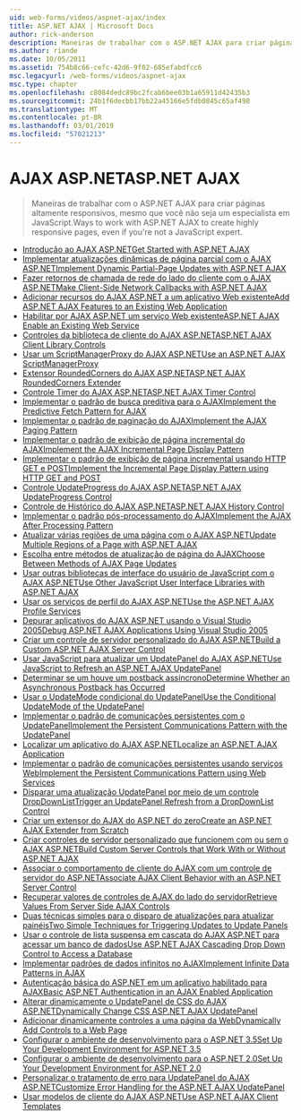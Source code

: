 ```yaml
---
uid: web-forms/videos/aspnet-ajax/index
title: ASP.NET AJAX | Microsoft Docs
author: rick-anderson
description: Maneiras de trabalhar com o ASP.NET AJAX para criar páginas altamente responsivos, mesmo que você não seja um especialista em JavaScript.
ms.author: riande
ms.date: 10/05/2011
ms.assetid: 754b8c66-cefc-42d6-9f02-685efabdfcc6
msc.legacyurl: /web-forms/videos/aspnet-ajax
msc.type: chapter
ms.openlocfilehash: c8084dedc89bc2fcab6bee03b1a65911d42435b3
ms.sourcegitcommit: 24b1f6decbb17bb22a45166e5fdb0845c65af498
ms.translationtype: MT
ms.contentlocale: pt-BR
ms.lasthandoff: 03/01/2019
ms.locfileid: "57021213"
---
```

<a name="aspnet-ajax"></a><span data-ttu-id="1aebd-103">AJAX ASP.NET</span><span class="sxs-lookup"><span data-stu-id="1aebd-103">ASP.NET AJAX</span></span>
====================
> <span data-ttu-id="1aebd-104">Maneiras de trabalhar com o ASP.NET AJAX para criar páginas altamente responsivos, mesmo que você não seja um especialista em JavaScript.</span><span class="sxs-lookup"><span data-stu-id="1aebd-104">Ways to work with ASP.NET AJAX to create highly responsive pages, even if you're not a JavaScript expert.</span></span>


- [<span data-ttu-id="1aebd-105">Introdução ao AJAX ASP.NET</span><span class="sxs-lookup"><span data-stu-id="1aebd-105">Get Started with ASP.NET AJAX</span></span>](how-do-i-get-started-with-aspnet-ajax.md)
- [<span data-ttu-id="1aebd-106">Implementar atualizações dinâmicas de página parcial com o AJAX ASP.NET</span><span class="sxs-lookup"><span data-stu-id="1aebd-106">Implement Dynamic Partial-Page Updates with ASP.NET AJAX</span></span>](how-do-i-implement-dynamic-partial-page-updates-with-aspnet-ajax.md)
- [<span data-ttu-id="1aebd-107">Fazer retornos de chamada de rede do lado do cliente com o AJAX ASP.NET</span><span class="sxs-lookup"><span data-stu-id="1aebd-107">Make Client-Side Network Callbacks with ASP.NET AJAX</span></span>](how-do-i-make-client-side-network-callbacks-with-aspnet-ajax.md)
- [<span data-ttu-id="1aebd-108">Adicionar recursos do AJAX ASP.NET a um aplicativo Web existente</span><span class="sxs-lookup"><span data-stu-id="1aebd-108">Add ASP.NET AJAX Features to an Existing Web Application</span></span>](how-do-i-add-aspnet-ajax-features-to-an-existing-web-application.md)
- [<span data-ttu-id="1aebd-109">Habilitar por AJAX ASP.NET um serviço Web existente</span><span class="sxs-lookup"><span data-stu-id="1aebd-109">ASP.NET AJAX Enable an Existing Web Service</span></span>](how-do-i-aspnet-ajax-enable-an-existing-web-service.md)
- [<span data-ttu-id="1aebd-110">Controles da biblioteca de cliente do AJAX ASP.NET</span><span class="sxs-lookup"><span data-stu-id="1aebd-110">ASP.NET AJAX Client Library Controls</span></span>](how-do-i-use-the-aspnet-ajax-client-library-controls.md)
- [<span data-ttu-id="1aebd-111">Usar um ScriptManagerProxy do AJAX ASP.NET</span><span class="sxs-lookup"><span data-stu-id="1aebd-111">Use an ASP.NET AJAX ScriptManagerProxy</span></span>](how-do-i-use-an-aspnet-ajax-scriptmanagerproxy.md)
- [<span data-ttu-id="1aebd-112">Extensor RoundedCorners do AJAX ASP.NET</span><span class="sxs-lookup"><span data-stu-id="1aebd-112">ASP.NET AJAX RoundedCorners Extender</span></span>](how-do-i-use-the-aspnet-ajax-roundedcorners-extender.md)
- [<span data-ttu-id="1aebd-113">Controle Timer do AJAX ASP.NET</span><span class="sxs-lookup"><span data-stu-id="1aebd-113">ASP.NET AJAX Timer Control</span></span>](how-do-i-use-the-aspnet-ajax-timer-control.md)
- [<span data-ttu-id="1aebd-114">Implementar o padrão de busca preditiva para o AJAX</span><span class="sxs-lookup"><span data-stu-id="1aebd-114">Implement the Predictive Fetch Pattern for AJAX</span></span>](how-do-i-implement-the-predictive-fetch-pattern-for-ajax.md)
- [<span data-ttu-id="1aebd-115">Implementar o padrão de paginação do AJAX</span><span class="sxs-lookup"><span data-stu-id="1aebd-115">Implement the AJAX Paging Pattern</span></span>](how-do-i-implement-the-ajax-paging-pattern.md)
- [<span data-ttu-id="1aebd-116">Implementar o padrão de exibição de página incremental do AJAX</span><span class="sxs-lookup"><span data-stu-id="1aebd-116">Implement the AJAX Incremental Page Display Pattern</span></span>](how-do-i-implement-the-ajax-incremental-page-display-pattern.md)
- [<span data-ttu-id="1aebd-117">Implementar o padrão de exibição de página incremental usando HTTP GET e POST</span><span class="sxs-lookup"><span data-stu-id="1aebd-117">Implement the Incremental Page Display Pattern using HTTP GET and POST</span></span>](how-do-i-implement-the-incremental-page-display-pattern-using-http-get-and-post.md)
- [<span data-ttu-id="1aebd-118">Controle UpdateProgress do AJAX ASP.NET</span><span class="sxs-lookup"><span data-stu-id="1aebd-118">ASP.NET AJAX UpdateProgress Control</span></span>](how-do-i-use-the-aspnet-ajax-updateprogress-control.md)
- [<span data-ttu-id="1aebd-119">Controle de Histórico do AJAX ASP.NET</span><span class="sxs-lookup"><span data-stu-id="1aebd-119">ASP.NET AJAX History Control</span></span>](how-do-i-use-the-aspnet-ajax-history-control.md)
- [<span data-ttu-id="1aebd-120">Implementar o padrão pós-processamento do AJAX</span><span class="sxs-lookup"><span data-stu-id="1aebd-120">Implement the AJAX After Processing Pattern</span></span>](how-do-i-implement-the-ajax-after-processing-pattern.md)
- [<span data-ttu-id="1aebd-121">Atualizar várias regiões de uma página com o AJAX ASP.NET</span><span class="sxs-lookup"><span data-stu-id="1aebd-121">Update Multiple Regions of a Page with ASP.NET AJAX</span></span>](how-do-i-update-multiple-regions-of-a-page-with-aspnet-ajax.md)
- [<span data-ttu-id="1aebd-122">Escolha entre métodos de atualização de página do AJAX</span><span class="sxs-lookup"><span data-stu-id="1aebd-122">Choose Between Methods of AJAX Page Updates</span></span>](how-do-i-choose-between-methods-of-ajax-page-updates.md)
- [<span data-ttu-id="1aebd-123">Usar outras bibliotecas de interface do usuário de JavaScript com o AJAX ASP.NET</span><span class="sxs-lookup"><span data-stu-id="1aebd-123">Use Other JavaScript User Interface Libraries with ASP.NET AJAX</span></span>](how-do-i-use-other-javascript-user-interface-libraries-with-aspnet-ajax.md)
- [<span data-ttu-id="1aebd-124">Usar os serviços de perfil do AJAX ASP.NET</span><span class="sxs-lookup"><span data-stu-id="1aebd-124">Use the ASP.NET AJAX Profile Services</span></span>](how-do-i-use-the-aspnet-ajax-profile-services.md)
- [<span data-ttu-id="1aebd-125">Depurar aplicativos do AJAX ASP.NET usando o Visual Studio 2005</span><span class="sxs-lookup"><span data-stu-id="1aebd-125">Debug ASP.NET AJAX Applications Using Visual Studio 2005</span></span>](how-do-i-debug-aspnet-ajax-applications-using-visual-studio-2005.md)
- [<span data-ttu-id="1aebd-126">Criar um controle de servidor personalizado do AJAX ASP.NET</span><span class="sxs-lookup"><span data-stu-id="1aebd-126">Build a Custom ASP.NET AJAX Server Control</span></span>](how-do-i-build-a-custom-aspnet-ajax-server-control.md)
- [<span data-ttu-id="1aebd-127">Usar JavaScript para atualizar um UpdatePanel do AJAX ASP.NET</span><span class="sxs-lookup"><span data-stu-id="1aebd-127">Use JavaScript to Refresh an ASP.NET AJAX UpdatePanel</span></span>](how-do-i-use-javascript-to-refresh-an-aspnet-ajax-updatepanel.md)
- [<span data-ttu-id="1aebd-128">Determinar se um houve um postback assíncrono</span><span class="sxs-lookup"><span data-stu-id="1aebd-128">Determine Whether an Asynchronous Postback has Occurred</span></span>](how-do-i-determine-whether-an-asynchronous-postback-has-occurred.md)
- [<span data-ttu-id="1aebd-129">Usar o UpdateMode condicional do UpdatePanel</span><span class="sxs-lookup"><span data-stu-id="1aebd-129">Use the Conditional UpdateMode of the UpdatePanel</span></span>](how-do-i-use-the-conditional-updatemode-of-the-updatepanel.md)
- [<span data-ttu-id="1aebd-130">Implementar o padrão de comunicações persistentes com o UpdatePanel</span><span class="sxs-lookup"><span data-stu-id="1aebd-130">Implement the Persistent Communications Pattern with the UpdatePanel</span></span>](how-do-i-implement-the-persistent-communications-pattern-with-the-updatepanel.md)
- [<span data-ttu-id="1aebd-131">Localizar um aplicativo do AJAX ASP.NET</span><span class="sxs-lookup"><span data-stu-id="1aebd-131">Localize an ASP.NET AJAX Application</span></span>](how-do-i-localize-an-aspnet-ajax-application.md)
- [<span data-ttu-id="1aebd-132">Implementar o padrão de comunicações persistentes usando serviços Web</span><span class="sxs-lookup"><span data-stu-id="1aebd-132">Implement the Persistent Communications Pattern using Web Services</span></span>](how-do-i-implement-the-persistent-communications-pattern-using-web-services.md)
- [<span data-ttu-id="1aebd-133">Disparar uma atualização UpdatePanel por meio de um controle DropDownList</span><span class="sxs-lookup"><span data-stu-id="1aebd-133">Trigger an UpdatePanel Refresh from a DropDownList Control</span></span>](how-do-i-trigger-an-updatepanel-refresh-from-a-dropdownlist-control.md)
- [<span data-ttu-id="1aebd-134">Criar um extensor do AJAX do ASP.NET do zero</span><span class="sxs-lookup"><span data-stu-id="1aebd-134">Create an ASP.NET AJAX Extender from Scratch</span></span>](how-do-i-create-an-aspnet-ajax-extender-from-scratch.md)
- [<span data-ttu-id="1aebd-135">Criar controles de servidor personalizado que funcionem com ou sem o AJAX ASP.NET</span><span class="sxs-lookup"><span data-stu-id="1aebd-135">Build Custom Server Controls that Work With or Without ASP.NET AJAX</span></span>](how-do-i-build-custom-server-controls-that-work-with-or-without-aspnet-ajax.md)
- [<span data-ttu-id="1aebd-136">Associar o comportamento de cliente do AJAX com um controle de servidor do ASP.NET</span><span class="sxs-lookup"><span data-stu-id="1aebd-136">Associate AJAX Client Behavior with an ASP.NET Server Control</span></span>](how-do-i-associate-ajax-client-behavior-with-an-aspnet-server-control.md)
- [<span data-ttu-id="1aebd-137">Recuperar valores de controles de AJAX do lado do servidor</span><span class="sxs-lookup"><span data-stu-id="1aebd-137">Retrieve Values From Server Side AJAX Controls</span></span>](how-do-i-retrieve-values-from-server-side-ajax-controls.md)
- [<span data-ttu-id="1aebd-138">Duas técnicas simples para o disparo de atualizações para atualizar painéis</span><span class="sxs-lookup"><span data-stu-id="1aebd-138">Two Simple Techniques for Triggering Updates to Update Panels</span></span>](two-simple-techniques-for-triggering-updates-to-update-panels.md)
- [<span data-ttu-id="1aebd-139">Usar o controle de lista suspensa em cascata do AJAX ASP.NET para acessar um banco de dados</span><span class="sxs-lookup"><span data-stu-id="1aebd-139">Use ASP.NET AJAX Cascading Drop Down Control to Access a Database</span></span>](use-aspnet-ajax-cascading-drop-down-control-to-access-a-database.md)
- [<span data-ttu-id="1aebd-140">Implementar padrões de dados infinitos no AJAX</span><span class="sxs-lookup"><span data-stu-id="1aebd-140">Implement Infinite Data Patterns in AJAX</span></span>](implement-infinite-data-patterns-in-ajax.md)
- [<span data-ttu-id="1aebd-141">Autenticação básica do ASP.NET em um aplicativo habilitado para AJAX</span><span class="sxs-lookup"><span data-stu-id="1aebd-141">Basic ASP.NET Authentication in an AJAX Enabled Application</span></span>](basic-aspnet-authentication-in-an-ajax-enabled-application.md)
- [<span data-ttu-id="1aebd-142">Alterar dinamicamente o UpdatePanel de CSS do AJAX ASP.NET</span><span class="sxs-lookup"><span data-stu-id="1aebd-142">Dynamically Change CSS ASP.NET AJAX UpdatePanel</span></span>](how-to-dynamically-change-css-using-the-aspnet-ajax-updatepanel.md)
- [<span data-ttu-id="1aebd-143">Adicionar dinamicamente controles a uma página da Web</span><span class="sxs-lookup"><span data-stu-id="1aebd-143">Dynamically Add Controls to a Web Page</span></span>](how-to-dynamically-add-controls-to-a-web-page.md)
- [<span data-ttu-id="1aebd-144">Configurar o ambiente de desenvolvimento para o ASP.NET 3.5</span><span class="sxs-lookup"><span data-stu-id="1aebd-144">Set Up Your Development Environment for ASP.NET 3.5</span></span>](set-up-your-development-environment-for-aspnet-35.md)
- [<span data-ttu-id="1aebd-145">Configurar o ambiente de desenvolvimento para o ASP.NET 2.0</span><span class="sxs-lookup"><span data-stu-id="1aebd-145">Set Up Your Development Environment for ASP.NET 2.0</span></span>](set-up-your-development-environment-for-aspnet-20.md)
- [<span data-ttu-id="1aebd-146">Personalizar o tratamento de erro para UpdatePanel do AJAX ASP.NET</span><span class="sxs-lookup"><span data-stu-id="1aebd-146">Customize Error Handling for the ASP.NET AJAX UpdatePanel</span></span>](how-do-i-customize-error-handling-for-the-aspnet-ajax-updatepanel.md)
- [<span data-ttu-id="1aebd-147">Usar modelos de cliente do AJAX ASP.NET</span><span class="sxs-lookup"><span data-stu-id="1aebd-147">Use ASP.NET AJAX Client Templates</span></span>](how-do-i-use-aspnet-ajax-client-templates.md)
